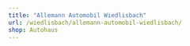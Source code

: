 ```yaml
---
title: "Allemann Automobil Wiedlisbach"
url: /wiedlisbach/allemann-automobil-wiedlisbach/
shop: Autohaus
---
```

